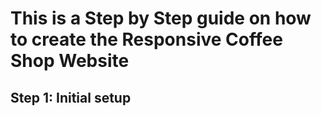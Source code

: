 # This is a Step by Step guide on how to create the Responsive Coffee Shop Website

## Step 1: Initial setup
